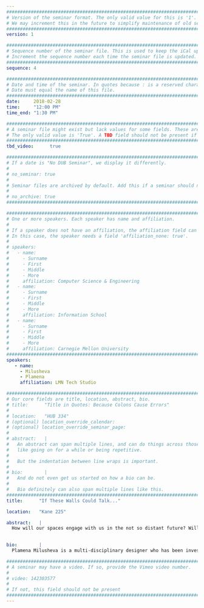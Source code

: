 ```yaml
---
################################################################################
# Version of the seminar format. The only valid value for this is '1'. 
# We may increment this in the future to simplify maintenance of old seminars.
################################################################################
version: 1

################################################################################
# Sequence number of the seminar file. This is used to keep the iCal up to date.
# Increment the sequence number each time the seminar file is updated.
################################################################################
sequence: 4

################################################################################
# Date and time of the seminar. In quotes because : is a reserved character.
# Date must equal the name of this file.
################################################################################
date:     2018-02-28
time:     "12:00 PM"
time_end: "1:30 PM"

################################################################################
# A seminar file might exist but lack values for some fields. These are 'TBD'. 
# The only valid value is 'True'. A TBD field should not be present if 'False'.
################################################################################
tbd_video:      true

################################################################################
# If a date is "No DUB Seminar", we display it differently.
#
# no_seminar: true
#
# Seminar files are archived by default. Add this if a seminar should not be.
#
# no_archive: true
################################################################################

################################################################################
# One or more speakers. Each speaker has name and affiliation.
#
# If a speaker does not have an affiliation, the affiliation field can be removed.
# In this case, the speaker needs a field 'affiliation_none: true'.
#
# speakers:
#   - name: 
#     - Surname
#     - First
#     - Middle
#     - More
#     affiliation: Computer Science & Engineering 
#   - name: 
#     - Surname
#     - First
#     - Middle
#     - More
#     affiliation: Information School 
#   - name: 
#     - Surname
#     - First
#     - Middle
#     - More
#     affiliation: Carnegie Mellon University 
################################################################################
speakers:
   - name: 
     - Milusheva
     - Plamena
     affiliation: LMN Tech Studio

################################################################################
# Our core fields are title, location, abstract, bio.
# title:      "Title in Quotes: Because Colons Cause Errors"
# 
# location:   "HUB 334"
# (optional) location_override_calendar:
# (optional) location_override_seminar_page:
#
# abstract:   |
#   An abstract can span multiple lines, and can do things across those lines,
#   like going on for a while or being repetitive.
#
#   But the indentation between line wraps is important.
#
# bio:        |
#   And do not even get us started on how a bio can be.
#
#   Bio definitely can also span multiple lines like this.
################################################################################
title:      "If These Walls Could Talk..."

location:   "Kane 225"

abstract:   |
  How will our spaces engage with us in the not so distant future? Will they understand us, comfort us, support us, in addition to providing us with shelter? Will buildings become more active participants in our cities? Could they help us be more productive, more present, or more connected to our surroundings? These are questions that have become reasonable with the exponential developments in computational processing power, sensing capabilities, data analysis, wireless communication, and the vast virtual and physical communities willing to share information, tools, and experience. While architecture has always had a somewhat tumultuous relationship with digital tools, we have entered a new chapter in the life of the built environment where the digital tools no longer simply replicate the analog more efficiently but instead completely redefine our relationship to buildings both as designers and as users. In this talk, that will be one part elegy to architecture's strife with the digital world and three parts ode to architecture's rebirth through a digitally integrated process and experience, I will present a set of interactive installations developed within LMN's internal R & D group LMNts. The discussion will focus on how these prototypes allow us to engage directly with new tools and technologies, challenging us to develop workflows that help us design within hybrid physical/digital environments. 

  
bio:        |
  Plamena Milusheva is a multi-disciplinary designer who has been investigating the relationship between design and technology for the last ten years. Trained as an architect, her focus has been on the potential for technological advances to impact built environments at multiple scales, from design process to physical experience. After finishing her Masters of Architecture at UC Berkeley, she took a detour from architecture and spent several years in the Seattle tech and fabrication community. Since joining LMN's Tech Studio, she has been combining her interest in electronics, digital fabrication, and software to push the practice of architecture through research, development of prototypes, and collaboration with other industries. She focuses on interactive environments and how access to new and future technological developments has the potential to impact the role of architects and how people understand and engage with spaces.

################################################################################
# A seminar may have a video. If so, provide the Vimeo video number.
#
# video: 142303577
#
# If not, this field should not be present 
################################################################################
---
```

